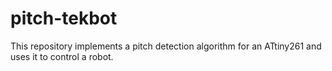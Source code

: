 pitch-tekbot
============

This repository implements a pitch detection algorithm for an ATtiny261 and uses it to control a robot.

